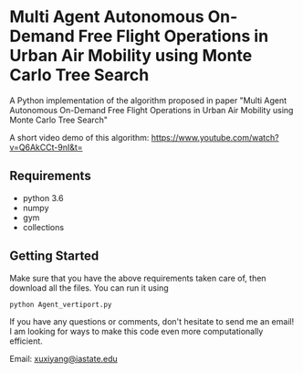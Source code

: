 # Multi Agent Autonomous On-Demand Free Flight Operations in Urban Air Mobility using Monte Carlo Tree Search

A Python implementation of the algorithm proposed in paper "Multi Agent Autonomous On-Demand Free Flight Operations in Urban Air Mobility using Monte Carlo Tree Search"

A short video demo of this algorithm: https://www.youtube.com/watch?v=Q6AkCCt-9nI&t=

## Requirements

* python 3.6
* numpy
* gym
* collections


## Getting Started

Make sure that you have the above requirements taken care of, then download all the files. You can run it using

```
python Agent_vertiport.py
```


If you have any questions or comments, don't hesitate to send me an email! I am looking for ways to make this code even more computationally efficient.

Email: xuxiyang@iastate.edu
